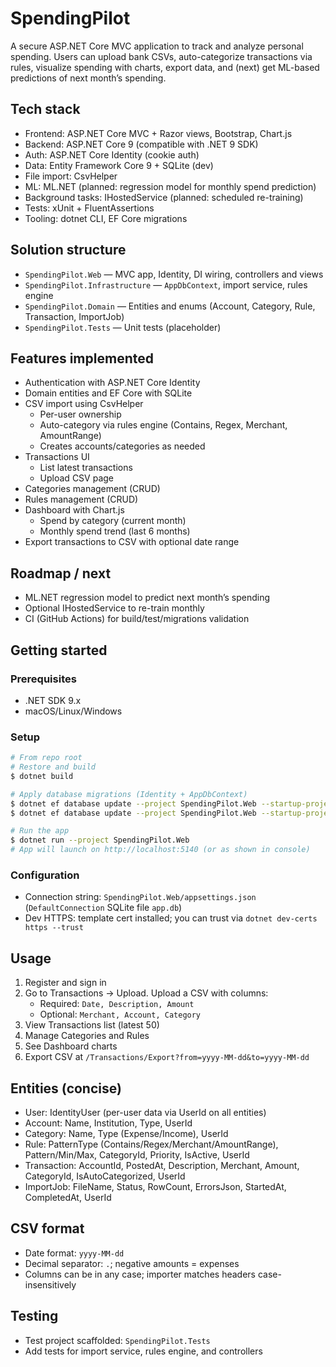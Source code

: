 # SpendingPilot

A secure ASP.NET Core MVC application to track and analyze personal spending. Users can upload bank CSVs, auto-categorize transactions via rules, visualize spending with charts, export data, and (next) get ML-based predictions of next month’s spending.

## Tech stack

- Frontend: ASP.NET Core MVC + Razor views, Bootstrap, Chart.js
- Backend: ASP.NET Core 9 (compatible with .NET 9 SDK)
- Auth: ASP.NET Core Identity (cookie auth)
- Data: Entity Framework Core 9 + SQLite (dev)
- File import: CsvHelper
- ML: ML.NET (planned: regression model for monthly spend prediction)
- Background tasks: IHostedService (planned: scheduled re-training)
- Tests: xUnit + FluentAssertions
- Tooling: dotnet CLI, EF Core migrations

## Solution structure

- `SpendingPilot.Web` — MVC app, Identity, DI wiring, controllers and views
- `SpendingPilot.Infrastructure` — `AppDbContext`, import service, rules engine
- `SpendingPilot.Domain` — Entities and enums (Account, Category, Rule, Transaction, ImportJob)
- `SpendingPilot.Tests` — Unit tests (placeholder)

## Features implemented

- Authentication with ASP.NET Core Identity
- Domain entities and EF Core with SQLite
- CSV import using CsvHelper
  - Per-user ownership
  - Auto-category via rules engine (Contains, Regex, Merchant, AmountRange)
  - Creates accounts/categories as needed
- Transactions UI
  - List latest transactions
  - Upload CSV page
- Categories management (CRUD)
- Rules management (CRUD)
- Dashboard with Chart.js
  - Spend by category (current month)
  - Monthly spend trend (last 6 months)
- Export transactions to CSV with optional date range

## Roadmap / next

- ML.NET regression model to predict next month’s spending
- Optional IHostedService to re-train monthly
- CI (GitHub Actions) for build/test/migrations validation

## Getting started

### Prerequisites

- .NET SDK 9.x
- macOS/Linux/Windows

### Setup

```bash
# From repo root
# Restore and build
$ dotnet build

# Apply database migrations (Identity + AppDbContext)
$ dotnet ef database update --project SpendingPilot.Web --startup-project SpendingPilot.Web --context SpendingPilot.Web.Data.ApplicationDbContext
$ dotnet ef database update --project SpendingPilot.Web --startup-project SpendingPilot.Web --context SpendingPilot.Infrastructure.AppDbContext

# Run the app
$ dotnet run --project SpendingPilot.Web
# App will launch on http://localhost:5140 (or as shown in console)
```

### Configuration

- Connection string: `SpendingPilot.Web/appsettings.json` (`DefaultConnection` SQLite file `app.db`)
- Dev HTTPS: template cert installed; you can trust via `dotnet dev-certs https --trust`

## Usage

1. Register and sign in
2. Go to Transactions → Upload. Upload a CSV with columns:
   - Required: `Date, Description, Amount`
   - Optional: `Merchant, Account, Category`
3. View Transactions list (latest 50)
4. Manage Categories and Rules
5. See Dashboard charts
6. Export CSV at `/Transactions/Export?from=yyyy-MM-dd&to=yyyy-MM-dd`

## Entities (concise)

- User: IdentityUser (per-user data via UserId on all entities)
- Account: Name, Institution, Type, UserId
- Category: Name, Type (Expense/Income), UserId
- Rule: PatternType (Contains/Regex/Merchant/AmountRange), Pattern/Min/Max, CategoryId, Priority, IsActive, UserId
- Transaction: AccountId, PostedAt, Description, Merchant, Amount, CategoryId, IsAutoCategorized, UserId
- ImportJob: FileName, Status, RowCount, ErrorsJson, StartedAt, CompletedAt, UserId

## CSV format

- Date format: `yyyy-MM-dd`
- Decimal separator: `.`; negative amounts = expenses
- Columns can be in any case; importer matches headers case-insensitively

## Testing

- Test project scaffolded: `SpendingPilot.Tests`
- Add tests for import service, rules engine, and controllers


